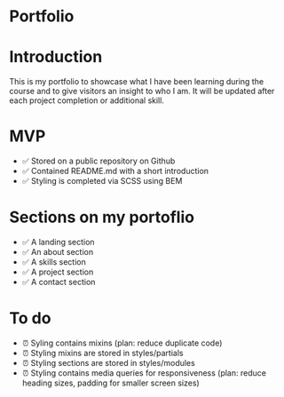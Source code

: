 # Portfolio


# Introduction
This is my portfolio to showcase what I have been learning during the course and to give visitors an insight to who I am. It will be updated after each project completion or additional skill.


# MVP
- ✅ Stored on a public repository on Github
- ✅ Contained README.md with a short introduction
- ✅ Styling is completed via SCSS using BEM


# Sections on my portoflio
- ✅ A landing section
- ✅ An about section
- ✅ A skills section
- ✅ A project section
- ✅ A contact section


# To do
- ⏰ Syling contains mixins (plan: reduce duplicate code)
- ⏰ Styling mixins are stored in styles/partials 
- ⏰ Styling sections are stored in styles/modules
- ⏰ Styling contains media queries for responsiveness (plan: reduce heading sizes, padding for smaller screen sizes)



